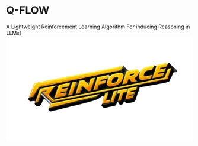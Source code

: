 # Q-FLOW
A Lightweight Reinforcement Learning Algorithm For inducing Reasoning in LLMs!
![Alt Text](images/image.png)

